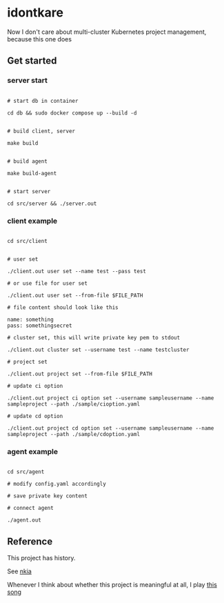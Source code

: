 # idontkare

Now I don't care about multi-cluster Kubernetes project management, because this one does 





## Get started

### server start

```shell

# start db in container

cd db && sudo docker compose up --build -d


# build client, server

make build


# build agent 

make build-agent


# start server 

cd src/server && ./server.out

```

### client example

```shell

cd src/client


# user set

./client.out user set --name test --pass test

# or use file for user set

./client.out user set --from-file $FILE_PATH

# file content should look like this

name: something
pass: somethingsecret

# cluster set, this will write private key pem to stdout

./client.out cluster set --username test --name testcluster

# project set 

./client.out project set --from-file $FILE_PATH

# update ci option

./client.out project ci option set --username sampleusername --name sampleproject --path ./sample/cioption.yaml

# update cd option

./client.out project cd option set --username sampleusername --name sampleproject --path ./sample/cdoption.yaml

```

### agent example

```shell

cd src/agent

# modify config.yaml accordingly

# save private key content 

# connect agent

./agent.out

```


## Reference

This project has history.

See [nkia](https://github.com/OKESTRO-AIDevOps/nkia)

Whenever I think about whether this project is meaningful at all, I play [this song](https://www.youtube.com/watch?v=GVKRqIDS3WY) 